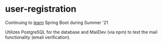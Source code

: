 # user-registration
Continuing to [learn](https://www.youtube.com/c/amigoscode) Spring Boot during Summer '21

Utilizes PostgreSQL for the database and MailDev (via npm) to test the mail functionality (email verification).

